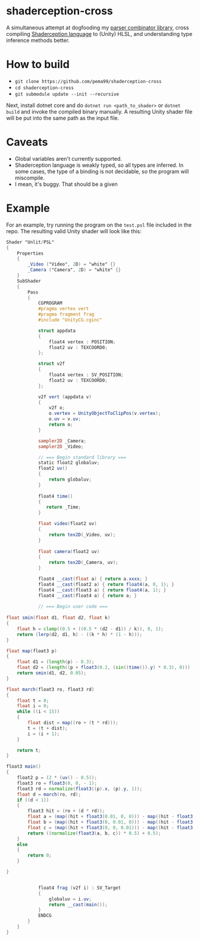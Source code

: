 # shaderception-cross
A simultaneous attempt at dogfooding my [parser combinator library](https://github.com/pema99/plonk), cross compiling [Shaderception language](https://github.com/pema99/Shaderception) to (Unity) HLSL, and understanding type inference methods better.

# How to build
- `git clone https://github.com/pema99/shaderception-cross`
- `cd shaderception-cross`
- `git submodule update --init --recursive`

Next, install dotnet core and do `dotnet run <path_to_shader>` or `dotnet build` and invoke the compiled binary manually. A resulting Unity shader file will be put into the same path as the input file.

# Caveats
- Global variables aren't currently supported.
- Shaderception language is weakly typed, so all types are inferred. In some cases, the type of a binding is not decidable, so the program will miscompile.
- I mean, it's buggy. That should be a given

# Example
For an example, try running the program on the `test.psl` file included in the repo. The resulting valid Unity shader will look like this:
```glsl
Shader "Unlit/PSL"
{
    Properties
    {
        _Video ("Video", 2D) = "white" {}
        _Camera ("Camera", 2D) = "white" {}
    }
    SubShader
    {
        Pass
        {
            CGPROGRAM
            #pragma vertex vert
            #pragma fragment frag
            #include "UnityCG.cginc"

            struct appdata
            {
                float4 vertex : POSITION;
                float2 uv : TEXCOORD0;
            };

            struct v2f
            {
                float4 vertex : SV_POSITION;
                float2 uv : TEXCOORD0;
            };

            v2f vert (appdata v)
            {
                v2f o;
                o.vertex = UnityObjectToClipPos(v.vertex);
                o.uv = v.uv;
                return o;
            }

            sampler2D _Camera;
            sampler2D _Video;

            // === Begin standard library ===
            static float2 globaluv;
            float2 uv()
            {
                return globaluv;
            }
            
            float4 time()
            {
               return _Time;
            }

            float video(float2 uv)
            {
                return tex2D(_Video, uv);
            }
            
            float camera(float2 uv)
            {
                return tex2D(_Camera, uv);
            }

            float4 __cast(float a) { return a.xxxx; }
            float4 __cast(float2 a) { return float4(a, 0, 1); }
            float4 __cast(float3 a) { return float4(a, 1); }
            float4 __cast(float4 a) { return a; }
            
            // === Begin user code ===
            
float smin(float d1, float d2, float k)
{
    float h = clamp((0.5 + ((0.5 * (d2 - d1)) / k)), 0, 1);
    return (lerp(d2, d1, h) - ((k * h) * (1 - h)));
}

float map(float3 p)
{
    float d1 = (length(p) - 0.3);
    float d2 = (length((p + float3(0.2, (sin((time()).y) * 0.3), 0))) - 0.3);
    return smin(d1, d2, 0.05);
}

float march(float3 ro, float3 rd)
{
    float t = 0;
    float i = 0;
    while ((i < 15))
    {
        float dist = map((ro + (t * rd)));
        t = (t + dist);
        i = (i + 1);
    }

    return t;
}

float3 main()
{
    float2 p = (2 * (uv() - 0.5));
    float3 ro = float3(0, 0, - 1);
    float3 rd = normalize(float3((p).x, (p).y, 1));
    float d = march(ro, rd);
    if ((d < 1))
    {
        float3 hit = (ro + (d * rd));
        float a = (map((hit + float3(0.01, 0, 0))) - map((hit - float3(0.01, 0, 0))));
        float b = (map((hit + float3(0, 0.01, 0))) - map((hit - float3(0, 0.01, 0))));
        float c = (map((hit + float3(0, 0, 0.01))) - map((hit - float3(0, 0, 0.01))));
        return ((normalize(float3(a, b, c)) * 0.5) + 0.5);
    }
    else
    {
        return 0;
    }

}


            float4 frag (v2f i) : SV_Target
            {
                globaluv = i.uv;
                return __cast(main());
            }
            ENDCG
        }
    }
}

```

